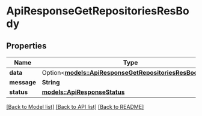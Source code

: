 # ApiResponseGetRepositoriesResBody

## Properties

Name | Type | Description | Notes
------------ | ------------- | ------------- | -------------
**data** | Option<[**models::ApiResponseGetRepositoriesResBodyData**](ApiResponse_GetRepositoriesResBody_data.md)> |  | [optional]
**message** | **String** |  | 
**status** | [**models::ApiResponseStatus**](ApiResponseStatus.md) |  | 

[[Back to Model list]](../README.md#documentation-for-models) [[Back to API list]](../README.md#documentation-for-api-endpoints) [[Back to README]](../README.md)


